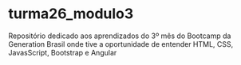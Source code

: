 # turma26_modulo3
Repositório dedicado aos aprendizados do 3º mês do Bootcamp da Generation Brasil onde tive a oportunidade de entender HTML, CSS, JavasScript, Bootstrap e Angular
